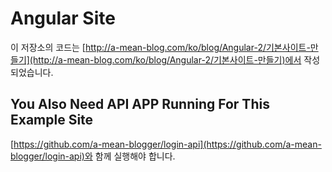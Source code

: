 # Angular Site
이 저장소의 코드는
[http://a-mean-blog.com/ko/blog/Angular-2/기본사이트-만들기](http://a-mean-blog.com/ko/blog/Angular-2/기본사이트-만들기)에서 작성되었습니다.
<br>

## You Also Need API APP Running For This Example Site
[https://github.com/a-mean-blogger/login-api](https://github.com/a-mean-blogger/login-api)와 함께 실행해야 합니다.
<br>
